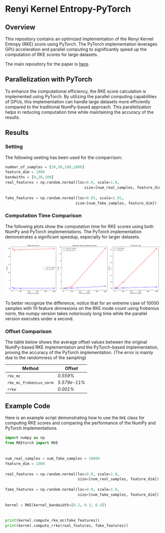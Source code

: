 # Renyi Kernel Entropy-PyTorch

## Overview
This repository contains an optimized implementation of the Renyi Kernel Entropy (RKE) score using PyTorch. The PyTorch implementation leverages GPU acceleration and parallel computing to significantly speed up the computation of RKE scores for large datasets. 

The main repository for the paper is <a href='https://github.com/mjalali/renyi-kernel-entropy/tree/main'>here</a>.

## Parallelization with PyTorch
To enhance the computational efficiency, the RKE score calculation is implemented using PyTorch. By utilizing the parallel computing capabilities of GPUs, this implementation can handle large datasets more efficiently compared to the traditional NumPy-based approach. This parallelization helps in reducing computation time while maintaining the accuracy of the results.

## Results
### Setting
The following seeting has been used for the comparrison:
```python
number_of_samples = [10,50,200,1000]
feature_dim = 1000
bandwiths = [8,20,100]
real_features = np.random.normal(loc=0.0, scale=1.0,
                                    size=[num_real_samples, feature_dim])

fake_features = np.random.normal(loc=0.01, scale=1.01,
                                size=[num_fake_samples, feature_dim])
```
### Computation Time Comparison
The following plots show the computation time for RKE scores using both NumPy and PyTorch implementations. The PyTorch implementation demonstrates a significant speedup, especially for larger datasets.

![Computation Times for RKE_MC](rke_time_plots.png)


To better recognize the difference, notice that for an extreme case of 10000 samples with 10 feature dimnesions on the RKE mode count using frobenius norm, the numpy version takes notoriously long time while the parallel version executes under a second.
### Offset Comparison
The table below shows the average offset values between the original NumPy-based RKE implementation and the PyTorch-based implementation, proving the accuracy of the PyTorch implementation. (The error is mainly due to the randomness of the sampling)

| Method                  | Offset |
|-------------------------|--------|
| `rke_mc`                | *0.559%*|
| `rke_mc_frobenius_norm` | *5.579e-11%*|
| `rrke`                  | *0.001%*|


## Example Code
Here is an example script demonstrating how to use the `RKE` class for computing RKE scores and comparing the performance of the NumPy and PyTorch implementations.

```python
import numpy as np
from RKEtorch import RKE


num_real_samples = num_fake_samples = 10000
feature_dim = 1000

real_features = np.random.normal(loc=0.0, scale=1.0,
                                 size=[num_real_samples, feature_dim])

fake_features = np.random.normal(loc=0.0, scale=1.0,
                                 size=[num_fake_samples, feature_dim])

kernel = RKE(kernel_bandwidth=[0.2, 0.3, 0.4])


print(kernel.compute_rke_mc(fake_features))
print(kernel.compute_rrke(real_features, fake_features))
```
